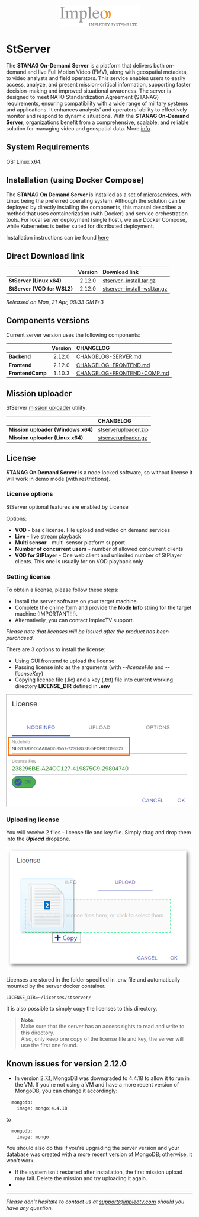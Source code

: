 
<div align="center">
  <a >
    <img src="images/impleo_logo.png" alt="Logo" >
  </a>
</div>

# StServer

The **STANAG On-Demand Server** is a platform that delivers both on-demand and live Full Motion Video (FMV), along with geospatial metadata, to video analysts and field operators.
This service enables users to easily access, analyze, and present mission-critical information, supporting faster decision-making and improved situational awareness.
The server is designed to meet NATO Standardization Agreement (STANAG) requirements, ensuring compatibility with a wide range of military systems and applications.
It enhances analysts’ and operators’ ability to effectively monitor and respond to dynamic situations.
With the **STANAG On-Demand Server**, organizations benefit from a comprehensive, scalable, and reliable solution for managing video and geospatial data.
More [info](https://impleotv.com/products/stanagondemand-server/).

## System Requirements

OS: Linux x64.

## Installation (using Docker Compose)

The **STANAG On Demand Server** is installed as a set of [microservices](https://www.impleotv.com/content/stserver2/help/microservices/microsevices_overview/),
with Linux being the preferred operating system. Although the solution can be deployed by directly installing the components, this manual describes a method that uses containerization (with Docker) and service orchestration tools. For local server deployment (single host), we use Docker Compose, while Kubernetes is better suited for distributed deployment.


Installation instructions can be found [here](https://www.impleotv.com/content/stserver2/help/user-guide/installation/)


## Direct Download link

|          | Version             | Download link                                                           | 
|:---------|:-------------------:|:------------------------------------------------------------------------|
| **StServer (Linux x64)** |  2.12.0 | [stserver-install.tar.gz](https://github.com/impleotv/stserver-release/releases/download/v2.12.0/stserver-install.tar.gz)  | 
| **StServer (VOD for WSL2)** |  2.12.0 | [stserver-install-wsl.tar.gz](https://github.com/impleotv/stserver-release/releases/download/v2.12.0/stserver-install-wsl.tar.gz)  | 

*Released on Mon, 21 Apr, 09:33 GMT+3*

## Components versions

Current server version uses the following components:  

|                  | Version             | CHANGELOG                                                          | 
|:-----------------|:-------------------:|:------------------------------------------------------------------------|
| **Backend**      |  2.12.0 | [CHANGELOG-SERVER.md](./CHANGELOG-SERVER.md) | 
| **Frontend**     |  2.12.0 | [CHANGELOG-FRONTEND.md](./CHANGELOG-FRONTEND.md) | 
| **FrontendComp** |  1.10.3 | [CHANGELOG-FRONTEND-COMP.md](./CHANGELOG-FRONTEND-COMP.md) | 
  

## Mission uploader

StServer [mission uploader](https://www.impleotv.com/content/stserver2/help/utilities/stserver-uploader/) utility:  

|                  |  CHANGELOG                                                          | 
|:-----------------|:------------------------------------------------------------------------|
| **Mission uploader (Windows x64)**      |  [stserveruploader.zip](https://impleotv.com/content/stserver2/stserveruploader/stserveruploader.zip) | 
| **Mission uploader (Linux x64)**        |  [stserveruploader.gz](https://impleotv.com/content/stserver2/stserveruploader/stserveruploader.gz) | 
  

## License

**STANAG On Demand Server** is a node locked software, so without license it will work in demo mode (with restrictions). 

### License options

StServer optional features are enabled by License

Options:  

- **VOD** - basic license. File upload and video on demand services  
- **Live** - live stream playback  
- **Multi sensor** - multi-sensor platform support  
- **Number of concurrent users** - number of allowed concurrent clients 
- **VOD for StPlayer** - One web client and unlimited number of StPlayer clients.  This one is usually for on VOD playback only  

### Getting license

To obtain a license, please follow these steps:

- Install the server software on your target machine.  
- Complete the [online form](https://docs.google.com/forms/d/e/1FAIpQLSd_XW6bDsFce1G1cpds4gMQNlwNax0CvkWzcMbscxZ5rLaIbA/viewform) and provide the **Node Info** string for the target machine (IMPORTANT!!!).  
- Alternatively, you can contact ImpleoTV support.  

*Please note that licenses will be issued after the product has been purchased.*


There are 3 options to install the license:  

- Using GUI frontend to upload the license
- Passing license info as the arguments (with *--licenseFile* and *--licenseKey*)
- Copying license file (.lic) and a key (.txt) file into current working directory **LICENSE_DIR** defined in **.env**

![Node Info](./images/license.png)

### Uploading license
You will receive 2 files - license file and key file. Simply drag and drop them into the ***Upload*** dropzone.

![Upload license](./images/licenseUpload.png)

Licenses are stored in the folder specified in .env file and automatically mounted by the server docker container.
```
LICENSE_DIR=~/licenses/stserver/
```
It is also possible to simply copy the licenses to this directory.

> **Note:**  
Make sure that the server has an access rights to read and write to this directory.  
Also, only keep one copy of the license file and key, the server will use the first one found.


## Known issues for version 2.12.0

- In version 2.7.1, MongoDB was downgraded to 4.4.18 to allow it to run in the VM. If you're not using a VM and have a more recent version of MongoDB, you can change it accordingly:

```
  mongodb:
    image: mongo:4.4.18
```   
to 
```
  mongodb:
    image: mongo
```    
You should also do this if you're upgrading the server version and your database was created with a more recent version of MongoDB; otherwise, it won't work.

- If the system isn't restarted after installation, the first mission upload may fail. Delete the mission and try uploading it again.
- 
----  
*Please don't hesitate to contact us at support@impleotv.com should you have any question.*
